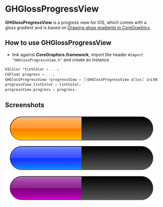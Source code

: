 # GHGlossProgressView
**GHGlossProgressView** is a progress view for iOS, which comes with a gloss gradient and is based on [Drawing gloss gradients in CoreGraphics](http://cocoawithlove.com/2008/09/drawing-gloss-gradients-in-coregraphics.html).

## How to use GHGlossProgressView

* link against **CoreGraphics.framework**, import the header `#import "GHGlossProgressView.h"` and create an instance

``` objective-c 
UIColor *tintColor = ...;
CGFloat progress = ...;
GHGlossProgressView *progressView = [[GHGlossProgressView alloc] initWithFrame:CGRectMake(10.0f, 60.0f * idx + 10.0f, CGRectGetWidth(self.view.bounds) - 20.0f, 50.0f)];
progressView.tintColor = tintColor;
progressView.progress = progress;
```

## Screenshots
<img src="https://github.com/OliverLetterer/GHGlossProgressView/raw/master/Screenshots/1.png">
<img src="https://github.com/OliverLetterer/GHGlossProgressView/raw/master/Screenshots/2.png">
<img src="https://github.com/OliverLetterer/GHGlossProgressView/raw/master/Screenshots/3.png">